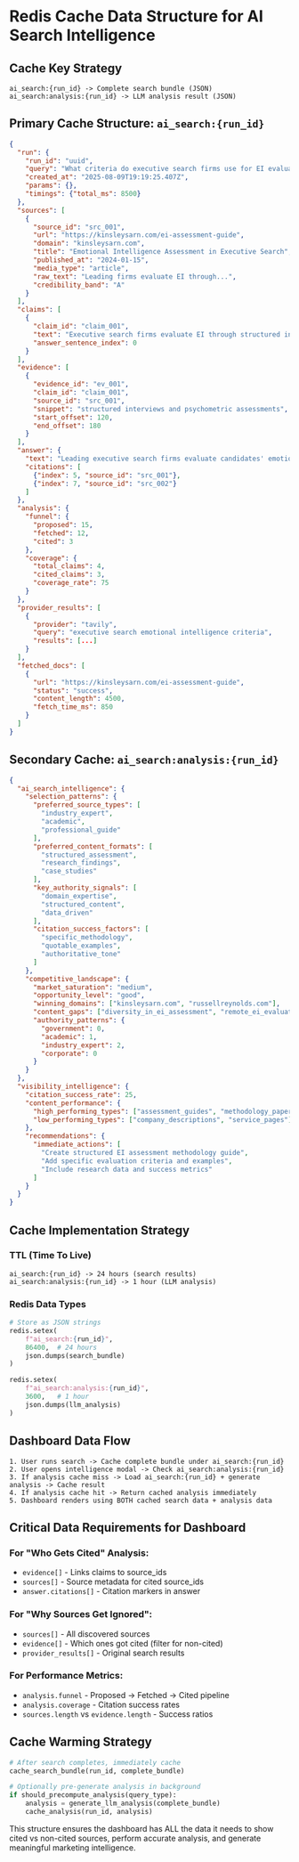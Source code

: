 # Redis Cache Data Structure for AI Search Intelligence

## Cache Key Strategy

```
ai_search:{run_id} -> Complete search bundle (JSON)
ai_search:analysis:{run_id} -> LLM analysis result (JSON)
```

## Primary Cache Structure: `ai_search:{run_id}`

```json
{
  "run": {
    "run_id": "uuid",
    "query": "What criteria do executive search firms use for EI evaluation?",
    "created_at": "2025-08-09T19:19:25.407Z",
    "params": {},
    "timings": {"total_ms": 8500}
  },
  "sources": [
    {
      "source_id": "src_001",
      "url": "https://kinsleysarn.com/ei-assessment-guide",
      "domain": "kinsleysarn.com",
      "title": "Emotional Intelligence Assessment in Executive Search",
      "published_at": "2024-01-15",
      "media_type": "article",
      "raw_text": "Leading firms evaluate EI through...",
      "credibility_band": "A"
    }
  ],
  "claims": [
    {
      "claim_id": "claim_001",
      "text": "Executive search firms evaluate EI through structured interviews",
      "answer_sentence_index": 0
    }
  ],
  "evidence": [
    {
      "evidence_id": "ev_001",
      "claim_id": "claim_001",
      "source_id": "src_001",
      "snippet": "structured interviews and psychometric assessments",
      "start_offset": 120,
      "end_offset": 180
    }
  ],
  "answer": {
    "text": "Leading executive search firms evaluate candidates' emotional intelligence (EI) through various criteria, focusing on self-awareness, empathy, and interpersonal skills. [5] [7]",
    "citations": [
      {"index": 5, "source_id": "src_001"},
      {"index": 7, "source_id": "src_002"}
    ]
  },
  "analysis": {
    "funnel": {
      "proposed": 15,
      "fetched": 12,
      "cited": 3
    },
    "coverage": {
      "total_claims": 4,
      "cited_claims": 3,
      "coverage_rate": 75
    }
  },
  "provider_results": [
    {
      "provider": "tavily",
      "query": "executive search emotional intelligence criteria",
      "results": [...]
    }
  ],
  "fetched_docs": [
    {
      "url": "https://kinsleysarn.com/ei-assessment-guide",
      "status": "success",
      "content_length": 4500,
      "fetch_time_ms": 850
    }
  ]
}
```

## Secondary Cache: `ai_search:analysis:{run_id}`

```json
{
  "ai_search_intelligence": {
    "selection_patterns": {
      "preferred_source_types": [
        "industry_expert",
        "academic",
        "professional_guide"
      ],
      "preferred_content_formats": [
        "structured_assessment",
        "research_findings",
        "case_studies"
      ],
      "key_authority_signals": [
        "domain_expertise",
        "structured_content",
        "data_driven"
      ],
      "citation_success_factors": [
        "specific_methodology",
        "quotable_examples",
        "authoritative_tone"
      ]
    },
    "competitive_landscape": {
      "market_saturation": "medium",
      "opportunity_level": "good",
      "winning_domains": ["kinsleysarn.com", "russellreynolds.com"],
      "content_gaps": ["diversity_in_ei_assessment", "remote_ei_evaluation"],
      "authority_patterns": {
        "government": 0,
        "academic": 1,
        "industry_expert": 2,
        "corporate": 0
      }
    }
  },
  "visibility_intelligence": {
    "citation_success_rate": 25,
    "content_performance": {
      "high_performing_types": ["assessment_guides", "methodology_papers"],
      "low_performing_types": ["company_descriptions", "service_pages"]
    },
    "recommendations": {
      "immediate_actions": [
        "Create structured EI assessment methodology guide",
        "Add specific evaluation criteria and examples",
        "Include research data and success metrics"
      ]
    }
  }
}
```

## Cache Implementation Strategy

### TTL (Time To Live)

```
ai_search:{run_id} -> 24 hours (search results)
ai_search:analysis:{run_id} -> 1 hour (LLM analysis)
```

### Redis Data Types

```python
# Store as JSON strings
redis.setex(
    f"ai_search:{run_id}",
    86400,  # 24 hours
    json.dumps(search_bundle)
)

redis.setex(
    f"ai_search:analysis:{run_id}",
    3600,   # 1 hour
    json.dumps(llm_analysis)
)
```

## Dashboard Data Flow

```
1. User runs search -> Cache complete bundle under ai_search:{run_id}
2. User opens intelligence modal -> Check ai_search:analysis:{run_id}
3. If analysis cache miss -> Load ai_search:{run_id} + generate analysis -> Cache result
4. If analysis cache hit -> Return cached analysis immediately
5. Dashboard renders using BOTH cached search data + analysis data
```

## Critical Data Requirements for Dashboard

### For "Who Gets Cited" Analysis:

- `evidence[]` - Links claims to source_ids
- `sources[]` - Source metadata for cited source_ids
- `answer.citations[]` - Citation markers in answer

### For "Why Sources Get Ignored":

- `sources[]` - All discovered sources
- `evidence[]` - Which ones got cited (filter for non-cited)
- `provider_results[]` - Original search results

### For Performance Metrics:

- `analysis.funnel` - Proposed -> Fetched -> Cited pipeline
- `analysis.coverage` - Citation success rates
- `sources.length` vs `evidence.length` - Success ratios

## Cache Warming Strategy

```python
# After search completes, immediately cache
cache_search_bundle(run_id, complete_bundle)

# Optionally pre-generate analysis in background
if should_precompute_analysis(query_type):
    analysis = generate_llm_analysis(complete_bundle)
    cache_analysis(run_id, analysis)
```

This structure ensures the dashboard has ALL the data it needs to show cited vs non-cited sources, perform accurate analysis, and generate meaningful marketing intelligence.

